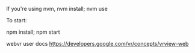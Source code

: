 If you're using nvm, nvm install; nvm use

To start:

npm install;
npm start


webvr user docs
https://developers.google.com/vr/concepts/vrview-web
